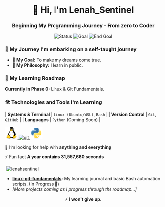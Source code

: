 <h1 align="center">👋 Hi, I'm Lenah_Sentinel</h1>
<h3 align="center"> Beginning My Programming Journey - From zero to Coder</h3>

<p align="center">
  <img src="https://img.shields.io/badge/Status-Actively%20Building-blueviolet" alt="Status">
  <img src="https://img.shields.io/badge/Goal-Cloud%2FDevOps%20Jr.-ff69b4" alt="Goal">
  <img src="https://img.shields.io/badge/End%20Goal-Ethical%20Hacker-red" alt="End Goal">
</p>

### 🚀 **My Journey** I'm embarking on a self-taught journey

-   **🎯 My Goal:** To make my dreams come true.
-   **🧠 My Philosophy:** I learn in public.

### 🌱 **My Learning Roadmap**

**Currently in Phase 0:** Linux & Git Fundamentals.

### 🛠️ **Technologies and Tools I'm Learning**

| **Systems & Terminal** | `Linux (Ubuntu/WSL)`, `Bash` |
| **Version Control** | `Git`, `GitHub` |
| **Languages** | `Python` (Coming Soon) |

<a href="https://www.linux.org/" target="_blank" rel="noreferrer"> <img src="https://raw.githubusercontent.com/devicons/devicon/master/icons/linux/linux-original.svg" alt="linux" width="40" height="40"/> </a>
<a href="https://git-scm.com/" target="_blank" rel="noreferrer"> <img src="https://www.vectorlogo.zone/logos/git-scm/git-scm-icon.svg" alt="git" width="40" height="40"/> </a>
<a href="https://www.python.org" target="_blank" rel="noreferrer"> <img src="https://raw.githubusercontent.com/devicons/devicon/master/icons/python/python-original.svg" alt="python" width="40" height="40"/> </a>

🤝 I’m looking for help with **anything and everything**

⚡ Fun fact **A year contains 31,557,660 seconds**

<p>&nbsp;<img align="center" src="https://github-readme-stats.vercel.app/api?username=lenahsentinel&show_icons=true&locale=en" alt="lenahsentinel" /></p>

*   **[linux-git-fundamentals](https://github.com/your-username/linux-git-fundamentals):** My learning journal and basic Bash automation scripts. (In Progress 🚧)
*   *[More projects coming as I progress through the roadmap...]*

<p align="center">⚡ <b>I won't give up.</b></p>
